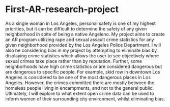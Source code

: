 # First-AR-research-project
As a single woman in Los Angeles, personal safety is one of my highest priorities, but it can be difficult to determine the safety of any given neighborhood in spite of being a native Angeleno. My project aims to create an AR program utilizing rape and sexual assault crime statistics for any given neighborhood provided by the Los Angeles Police Department. I will also be considering bias in my project by attempting to eliminate bias by displaying crime statistics which allows the user to see objectively where sexual crimes take place rather than by reputation. Further, some neighborhoods have high crime statistics or are considered dangerous but are dangerous to specific people. For example, skid row in downtown Los Angeles is considered to be one of the most dangerous places in Los Angeles. However, the crimes committed there are mostly between the homeless people living in encampments, and not to the general public. Ultimately, I will explore to what extent open crime data can be used to inform women of their surrounding city environment, whilst eliminating bias.
